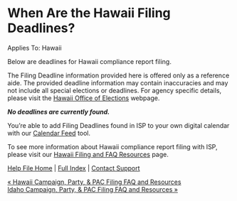  When Are the Hawaii Filing Deadlines?
==========

Applies To: Hawaii

Below are deadlines for Hawaii compliance report filing.

The Filing Deadline information provided here is offered only as a reference aide. The provided deadline information may contain inaccuracies and may not include all special elections or deadlines. For agency specific details, please visit the [Hawaii Office of Elections](https://elections.hawaii.gov/) webpage.

***No deadlines are currently found.***

You’re able to add Filing Deadlines found in ISP to your own digital calendar with our [Calendar Feed](https://ispolitical.com/what-are-calendar-feeds/) tool.

To see more information about Hawaii compliance report filing with ISP, please visit our [Hawaii Filing and FAQ Resources](https://ispolitical.com/Hawaii-Campaign-Party-PAC-Filing-FAQ-and-Resources/) page.

[Help File Home](/help/) | [Full Index](/Help-File-Directory/) | [Contact Support](mailto:support@ISPolitical.com)

[« Hawaii Campaign, Party, & PAC Filing FAQ and Resources](/Hawaii-Campaign-Party-PAC-Filing-FAQ-and-Resources)  
[Idaho Campaign, Party, & PAC Filing FAQ and Resources »](/Idaho-Campaign-Party-PAC-Filing-FAQ-and-Resources)
